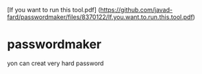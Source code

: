 [If you want to run this tool.pdf]
(https://github.com/javad-fard/passwordmaker/files/8370122/If.you.want.to.run.this.tool.pdf)
# passwordmaker
yon can creat very hard password
